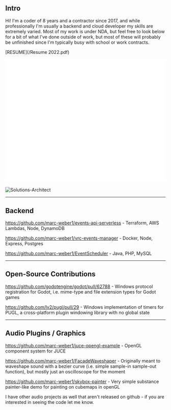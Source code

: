 ## Intro



Hi! I'm a coder of 8 years and a contractor since 2017, and while professionally I'm usually a backend and cloud developer my skills are extremely varied. Most of my work is under NDA, but feel free to look below for a bit of what I've done outside of work, but most of these will probably be unfinished since I'm typically busy with school or work contracts.

[RESUME](/Resume 2022.pdf)

![Metrics](/metrics.svg)

![Solutions-Architect](https://images.credly.com/size/340x340/images/0e284c3f-5164-4b21-8660-0d84737941bc/image.png)

---


## Backend

https://github.com/marc-weber1/events-api-serverless - Terraform, AWS Lambdas, Node, DynamoDB

https://github.com/marc-weber1/vrc-events-manager - Docker, Node, Express, Postgres

https://github.com/marc-weber1/EventScheduler - Java, PHP, MySQL

---


## Open-Source Contributions

https://github.com/godotengine/godot/pull/62788 - Windows protocol registration for Godot, i.e. mime-type and file extension types for Godot games

https://github.com/lv2/pugl/pull/29 - Windows implementation of timers for PUGL, a cross-platform plugin windowing library with no global state

---

## Audio Plugins / Graphics

https://github.com/marc-weber1/juce-opengl-example - OpenGL component system for JUCE

https://github.com/marc-weber1/FacadeWaveshaper - Originally meant to waveshape sound with a bezier curve (i.e. simple sample-in sample-out function), but mostly just an oscilloscope for the moment

https://github.com/marc-weber1/skybox-painter - Very simple substance painter-like demo for painting on cubemaps in openGL

I have other audio projects as well that aren't released on github - if you are interested in seeing the code let me know.